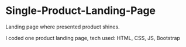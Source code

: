 # Single-Product-Landing-Page
Landing page where presented product shines.

I coded one product landing page, tech used:
HTML, CSS, JS, Bootstrap
